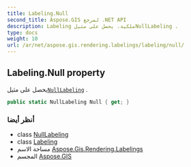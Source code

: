 ```yaml
---
title: Labeling.Null
second_title: Aspose.GIS لمرجع .NET API
description: Labeling ملكية. يحصل على مثيلNullLabeling .
type: docs
weight: 10
url: /ar/net/aspose.gis.rendering.labelings/labeling/null/
---
```

## Labeling.Null property

يحصل على مثيل[`NullLabeling`](../../nulllabeling/) .

```csharp
public static NullLabeling Null { get; }
```

### أنظر أيضا

* class [NullLabeling](../../nulllabeling/)
* class [Labeling](../)
* مساحة الاسم [Aspose.Gis.Rendering.Labelings](../../labeling/)
* المجسم [Aspose.GIS](../../../)


